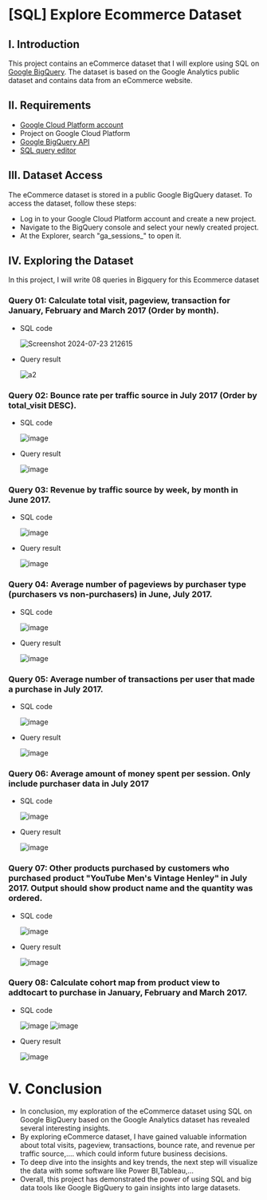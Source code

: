 # [SQL] Explore Ecommerce Dataset

## I. Introduction
This project contains an eCommerce dataset that I will explore using SQL on [Google BigQuery](https://cloud.google.com/bigquery). The dataset is based on the Google Analytics public dataset and contains data from an eCommerce website.

## II. Requirements
- [Google Cloud Platform account](https://cloud.google.com/?hl=en)
- Project on Google Cloud Platform
- [Google BigQuery API](https://cloud.google.com/bigquery/docs/enable-transfer-service#:~:text=Enable%20the%20BigQuery%20Data%20Transfer%20Service,-Before%20you%20can&text=Open%20the%20BigQuery%20Data%20Transfer,Click%20the%20ENABLE%20button.)
- [SQL query editor](https://cloud.google.com/bigquery)
  
## III. Dataset Access
The eCommerce dataset is stored in a public Google BigQuery dataset. To access the dataset, follow these steps:
- Log in to your Google Cloud Platform account and create a new project.
- Navigate to the BigQuery console and select your newly created project.
- At the Explorer, search "ga_sessions_" to open it.
  
## IV. Exploring the Dataset
In this project, I will write 08 queries in Bigquery for this Ecommerce dataset

### Query 01: Calculate total visit, pageview, transaction for January, February and March 2017 (Order by month).
- SQL code
  
  ![Screenshot 2024-07-23 212615](https://github.com/user-attachments/assets/ee988f8c-b087-4025-9586-20d987040c3a)
  
- Query result
  
  ![a2](https://github.com/user-attachments/assets/9a5ab603-1dc4-42f8-bebc-989decf2c045)

### Query 02: Bounce rate per traffic source in July 2017 (Order by total_visit DESC).
- SQL code
  
  ![image](https://github.com/user-attachments/assets/b89722b5-56cc-43ab-98e6-8e6eb09c08b0)
  
- Query result
  
  ![image](https://github.com/user-attachments/assets/63e09b02-c5e9-4726-9de4-31b48f6157fd)

### Query 03: Revenue by traffic source by week, by month in June 2017.
- SQL code
  
  ![image](https://github.com/user-attachments/assets/4e852afd-4df2-4851-9765-559fff329b4a)

- Query result

  ![image](https://github.com/user-attachments/assets/54ca14c8-80ae-4419-81f7-aaaf2824c74b)

### Query 04: Average number of pageviews by purchaser type (purchasers vs non-purchasers) in June, July 2017.
- SQL code
  
  ![image](https://github.com/user-attachments/assets/a8127a1e-01f1-4192-8ccf-e0ea72fbdf15)

- Query result

  ![image](https://github.com/user-attachments/assets/9a158875-54dc-41b6-8a77-e283f43aef58)

### Query 05: Average number of transactions per user that made a purchase in July 2017.
- SQL code
  
  ![image](https://github.com/user-attachments/assets/88ed1a7b-a55b-46d5-af6e-477b19860ba6)

- Query result

  ![image](https://github.com/user-attachments/assets/4cc56359-a482-4841-887a-bd145ca4c5eb)
  
### Query 06: Average amount of money spent per session. Only include purchaser data in July 2017
- SQL code
  
  ![image](https://github.com/user-attachments/assets/d7285372-35e6-424b-9dc3-e59d8ab0c5e1)

- Query result

  ![image](https://github.com/user-attachments/assets/75ef39d7-2223-49cd-a963-43f440b6a729)

### Query 07: Other products purchased by customers who purchased product "YouTube Men's Vintage Henley" in July 2017. Output should show product name and the quantity was ordered.
- SQL code
  
  ![image](https://github.com/user-attachments/assets/cbdd898f-b9be-4bc1-93b5-a9f549a61a7c)

- Query result

  ![image](https://github.com/user-attachments/assets/75cd79d4-f95a-4929-9547-b22915a49a76)

### Query 08: Calculate cohort map from product view to addtocart to purchase in January, February and March 2017. 
- SQL code
    
  ![image](https://github.com/user-attachments/assets/1d5e603c-232c-4dbc-b655-8e2d96b050e9)
  ![image](https://github.com/user-attachments/assets/a070f6af-6623-48b5-b8e0-a14e9a2818d3)

- Query result

  ![image](https://github.com/user-attachments/assets/7de3fa51-141e-4823-9253-3b02ea1e163f)

# V. Conclusion
- In conclusion, my exploration of the eCommerce dataset using SQL on Google BigQuery based on the Google Analytics dataset has revealed several interesting insights.
- By exploring eCommerce dataset, I have gained valuable information about total visits, pageview, transactions, bounce rate, and revenue per traffic source,.... which could inform future business decisions.
- To deep dive into the insights and key trends, the next step will visualize the data with some software like Power BI,Tableau,...
- Overall, this project has demonstrated the power of using SQL and big data tools like Google BigQuery to gain insights into large datasets.

